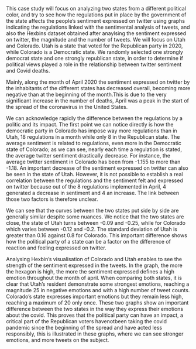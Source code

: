 This case study will focus on analyzing two states from a different political color, and try to see how the regulations put in place by the government of the state 
affects the people’s sentiment expressed on twitter using graphs indicating the regulations linked with the sentimental analysis of tweets, and also the Hexbins
dataset obtained after anaylsing the sentiment expressed on twitter, the magnitude and the number of tweets.
We will focus on Utah and Colorado. Utah is a state that voted for the Republican party in 2020, while Colorado is a Democratic state.
We randomly selected one strongly democrat state and one strongly republican state, in order to determine if political views played a role in the relationship 
between twitter sentiment and Covid deaths.

Mainly, along the month of April 2020 the sentiment expressed on twitter by the inhabitants of the different states has decreased overall, becoming more negative 
than at the beginning of the month.This is due to the very significant increase in the number of deaths, April was a peak in the start of the spread of the 
coronavirus in the United States.

We can acknowledge rapidly the difference between the regulations by a politic and its impact. 
The first point we can notice directly is how the democratic party in Colorado has impose way more regulations than in Utah, 18 regulations in a month while only 8 
in the Republican state. The average sentiment is related to regulations, even more in the Democratic state of Colorado; as we can see, nearly each time a 
regulation is stated, the average twitter sentiment drastically decrease. For instance, the average twitter sentiment in Colorado has been from -1.155 to more 
than -1.18. An important decrease of the sentiment expressed on twitter can also be seen in the state of Utah. However, it is not possible to establish a real 
correlation between the regulations and the sentiment felt and expressed on twitter because out of the 8 regulations implemented in April, 4 generated a decrease 
in sentiment and 4 an increase. The link between those two factors is therefore unclear.
 
We can see that the curves between the two states put side by side are generally similar despite some nuances. 
We notice that the two states are close, the state of Utah turns between -0.09 and -0.25, while for Colorado which varies between -0.12 and -0.2. 
The standard deviation of Utah is greater than 0.16 against 0.8 for Colorado. 
This important difference shows how the political party of a state can be a factor on the difference of reaction and feeling expressed on twitter. 

Analysing Hexbin’s visualisation of Colorado and Utah enables to see the strength of the sentiment expressed in the tweets. 
In the graph, the more the hexagon is high, the more the sentiment expressed defines a high emotion throughout the month of april. 
When comparing both states, it is clear that Utah’s resident demonstrate some strongest emotions, reaching a magnitude 25 in negative emotions and with a high 
number of tweet counts. Colorado’s state expresses important emotions but they remain less high, reaching a maximum of 20 only once. These two graphs show an 
important difference between the two states in the way they express their emotions about the covid. This proves that the political party can have an impact, a 
critical part of the Republican voters havenotbeen taking the covid pandemic since the beginning of the spread and have acted less responsibly, this is illustrated 
in these graphs, where we can see stronger emotions, and more tweets on the subject.

